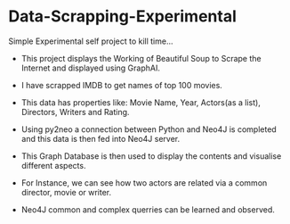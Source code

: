 # Data-Scrapping-Experimental
Simple Experimental self project to kill time...

* This project displays the Working of Beautiful Soup to Scrape the Internet and displayed using GraphAI.

* I have scrapped IMDB to get names of top 100 movies.

* This data has properties like:  Movie Name, Year, Actors(as a list), Directors, Writers and Rating.

* Using py2neo a connection between Python and Neo4J is completed and this data is then fed into Neo4J server.

* This Graph Database is then used to display the contents and visualise different aspects.

* For Instance, we can see how two actors are related via a common director, movie or writer.

* Neo4J common and complex querries can be learned and observed.